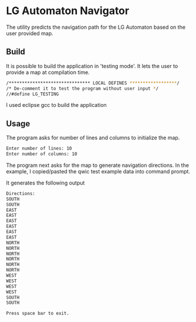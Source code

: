 # LG Automaton Navigator

The utility predicts the navigation path for the LG Automaton based on the user provided map. 

## Build

It is possible to build the application in 'testing mode'. It lets the user to provide a map at compilation time.

```bash
/******************************* LOCAL DEFINES ******************/
/* De-comment it to test the program without user input */
//#define LG_TESTING
```
I used eclipse gcc to build the application

## Usage
The program asks for number of lines and columns to initialize the map.

```bash
Enter number of lines: 10
Enter number of columns: 10
```
The program next asks for the map to generate navigation directions.
In the example, I copied/pasted the qwic test example data into command prompt.

It generates the following output

```bash
Directions:
SOUTH
SOUTH
EAST
EAST
EAST
EAST
EAST
EAST
NORTH
NORTH
NORTH
NORTH
NORTH
NORTH
WEST
WEST
WEST
WEST
SOUTH
SOUTH

Press space bar to exit.

```
